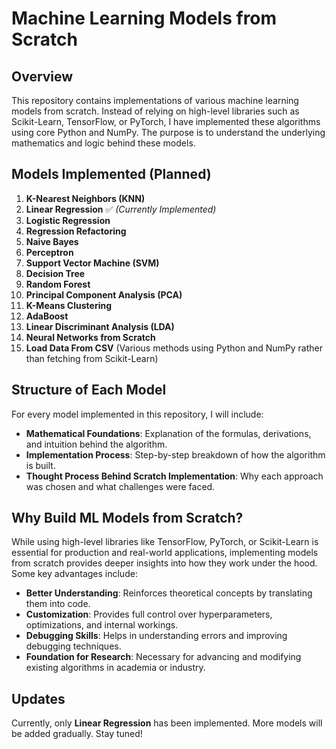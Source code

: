# Machine Learning Models from Scratch

## Overview
This repository contains implementations of various machine learning models from scratch. Instead of relying on high-level libraries such as Scikit-Learn, TensorFlow, or PyTorch, I have implemented these algorithms using core Python and NumPy. The purpose is to understand the underlying mathematics and logic behind these models.

## Models Implemented (Planned)
1. **K-Nearest Neighbors (KNN)**
2. **Linear Regression** ✅ *(Currently Implemented)*
3. **Logistic Regression**
4. **Regression Refactoring**
5. **Naive Bayes**
6. **Perceptron**
7. **Support Vector Machine (SVM)**
8. **Decision Tree**
9. **Random Forest**
10. **Principal Component Analysis (PCA)**
11. **K-Means Clustering**
12. **AdaBoost**
13. **Linear Discriminant Analysis (LDA)**
14. **Neural Networks from Scratch**
15. **Load Data From CSV** (Various methods using Python and NumPy rather than fetching from Scikit-Learn)

## Structure of Each Model
For every model implemented in this repository, I will include:
- **Mathematical Foundations**: Explanation of the formulas, derivations, and intuition behind the algorithm.
- **Implementation Process**: Step-by-step breakdown of how the algorithm is built.
- **Thought Process Behind Scratch Implementation**: Why each approach was chosen and what challenges were faced.

## Why Build ML Models from Scratch?
While using high-level libraries like TensorFlow, PyTorch, or Scikit-Learn is essential for production and real-world applications, implementing models from scratch provides deeper insights into how they work under the hood. Some key advantages include:
- **Better Understanding**: Reinforces theoretical concepts by translating them into code.
- **Customization**: Provides full control over hyperparameters, optimizations, and internal workings.
- **Debugging Skills**: Helps in understanding errors and improving debugging techniques.
- **Foundation for Research**: Necessary for advancing and modifying existing algorithms in academia or industry.

## Updates
Currently, only **Linear Regression** has been implemented. More models will be added gradually. Stay tuned!

